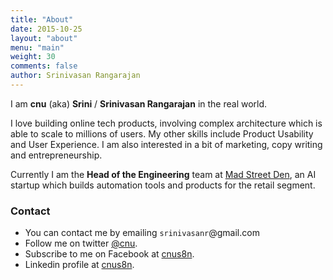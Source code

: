 ```yaml
---
title: "About"
date: 2015-10-25
layout: "about"
menu: "main"
weight: 30
comments: false
author: Srinivasan Rangarajan
---
```


I am **cnu** (aka) **Srini** / **Srinivasan Rangarajan** in the real world. 

I love building online tech products, involving complex architecture which is able to scale to millions of users. My other skills include Product Usability and User Experience. 
I am also interested in a bit of marketing, copy writing and entrepreneurship.

Currently I am the **Head of the Engineering** team at [Mad Street Den](https://www.madstreetden.com), an AI startup which builds automation tools and products for the retail segment.


### Contact

* You can contact me by emailing `srinivasanr`@gmail.com
* Follow me on twitter [@cnu][2].
* Subscribe to me on Facebook at [cnus8n][3].
* Linkedin profile at [cnus8n][4].

 [1]: http://python.org/
 [2]: http://twitter.com/cnu
 [3]: http://www.facebook.com/cnus8n
 [4]: http://in.linkedin.com/in/cnus8n